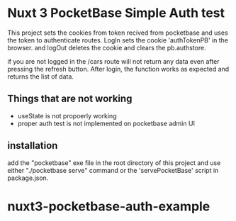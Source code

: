 # Nuxt 3 PocketBase Simple Auth test

This project sets the cookies from token recived from pocketbase and uses the token to authenticate routes.
LogIn sets the cookie 'authTokenPB' in the browser. and logOut deletes the cookie and clears the pb.authstore.

if you are not logged in the /cars route will not return any data even after pressing the refresh button.
After login, the function works as expected and returns the list of data.

## Things that are not working

- useState is not propoerly working
- proper auth test is not implemented on pocketbase admin UI

## installation

add the "pocketbase" exe file in the root directory of this project and use either "./pocketbase serve" command or the 'servePocketBase' script in package.json.
# nuxt3-pocketbase-auth-example
